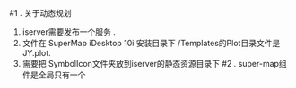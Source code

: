 #1 .  关于动态规划
1. iserver需要发布一个服务 .
2. 文件在 SuperMap iDesktop 10i 安装目录下 /Templates的Plot目录文件是JY.plot. 
3. 需要把 SymbolIcon文件夹放到iserver的静态资源目录下
#2 .  super-map组件是全局只有一个
